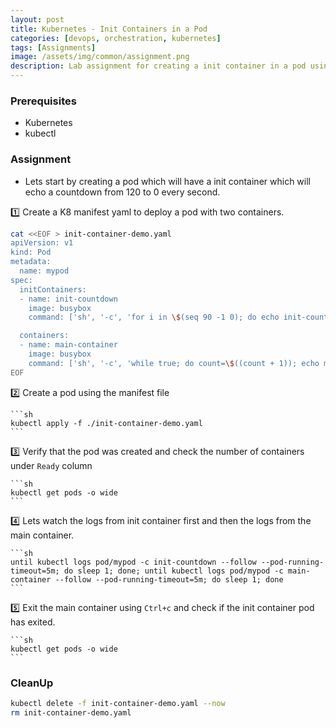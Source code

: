 ```yaml
---
layout: post
title: Kubernetes - Init Containers in a Pod
categories: [devops, orchestration, kubernetes]
tags: [Assignments]
image: /assets/img/common/assignment.png
description: Lab assignment for creating a init container in a pod using kubectl
---
```


### Prerequisites

- Kubernetes
- kubectl

### Assignment

- Lets start by creating a pod which will have a init container which will echo a countdown from 120 to 0 every second.

1️⃣ Create a K8 manifest yaml to deploy a pod with two containers.

```sh
cat <<EOF > init-container-demo.yaml
apiVersion: v1
kind: Pod
metadata:
  name: mypod
spec:
  initContainers:
  - name: init-countdown
    image: busybox
    command: ['sh', '-c', 'for i in \$(seq 90 -1 0); do echo init-countdown: \$i; sleep 1; done']

  containers:
  - name: main-container
    image: busybox
    command: ['sh', '-c', 'while true; do count=\$((count + 1)); echo main-container: sleeping for 30 seconds - iteration \$count; sleep 30; done']
EOF
```

2️⃣ Create a pod using the manifest file

    ```sh
    kubectl apply -f ./init-container-demo.yaml
    ```

3️⃣ Verify that the pod was created and check the number of containers under `Ready` column

    ```sh
    kubectl get pods -o wide
    ```

4️⃣ Lets watch the logs from init container first and then the logs from the main container.

    ```sh
    until kubectl logs pod/mypod -c init-countdown --follow --pod-running-timeout=5m; do sleep 1; done; until kubectl logs pod/mypod -c main-container --follow --pod-running-timeout=5m; do sleep 1; done
    ```

5️⃣ Exit the main container using `Ctrl+c` and check if the init container pod has exited.

    ```sh
    kubectl get pods -o wide
    ```
  
### CleanUp

```sh
kubectl delete -f init-container-demo.yaml --now
rm init-container-demo.yaml
```